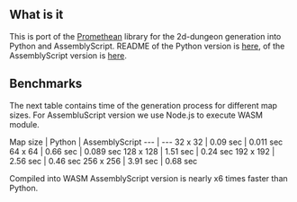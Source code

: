 ## What is it

This is port of the [Promethean](https://github.com/valantonini/Promethean) library for the 2d-dungeon generation into Python and AssemblyScript. README of the Python version is [here](https://github.com/Tugcga/Dungeons/tree/main/python), of the AssemblyScript version is [here](https://github.com/Tugcga/Dungeons/tree/main/assemblyscript/promethean).

## Benchmarks

The next table contains time of the generation process for different map sizes. For AssembluScript version we use Node.js to execute WASM module.

Map size | Python | AssemblyScript 
--- | ---
32 x 32 | 0.09 sec | 0.011 sec
64 x 64 | 0.66 sec | 0.089 sec
128 x 128 | 1.51 sec | 0.24 sec
192 x 192 | 2.56 sec | 0.46 sec
256 x 256 | 3.91 sec | 0.68 sec

Compiled into WASM AssemblyScript version is nearly x6 times faster than Python.
